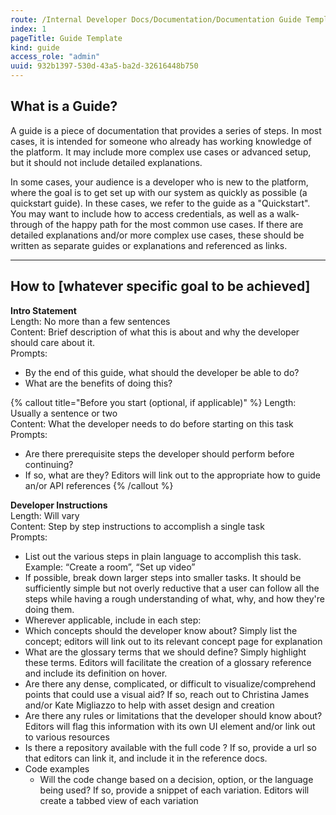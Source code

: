```yaml
---
route: /Internal Developer Docs/Documentation/Documentation Guide Template
index: 1
pageTitle: Guide Template
kind: guide
access_role: "admin"
uuid: 932b1397-530d-43a5-ba2d-32616448b750
---
```


## What is a Guide?

A guide is a piece of documentation that provides a series of steps. In most cases, it is intended for someone who already has working knowledge of the platform.  It may include more complex use cases or advanced setup, but it should not include detailed explanations.

In some cases, your audience is a developer who is new to the platform, where the goal is to get set up with our system as quickly as possible (a quickstart guide). In these cases, we refer to the guide as a "Quickstart". You may want to include how to access credentials, as well as a walk-through of the happy path for the most common use cases. If there are detailed explanations and/or more complex use cases, these should be written as separate guides or explanations and referenced as links.

***********************************************
## How to [whatever specific goal to be achieved]

**Intro Statement**  
Length: No more than a few sentences  
Content: Brief description of what this is about and why the developer should care about it.  
Prompts:
- By the end of this guide, what should the developer be able to do?
- What are the benefits of doing this?

{% callout title="Before you start (optional, if applicable)" %}
  Length: Usually a sentence or two  
  Content: What the developer needs to do before starting on this task  
  Prompts:
  - Are there prerequisite steps the developer should perform before continuing? 
  - If so, what are they? Editors will link out to the appropriate how to guide an/or API references
{% /callout %}

**Developer Instructions**  
Length: Will vary  
Content: Step by step instructions to accomplish a single task  
Prompts:
- List out the various steps in plain language to accomplish this task. Example: “Create a room”, “Set up video”
- If possible, break down larger steps into smaller tasks. It should be sufficiently simple but not overly reductive that a user can follow all the steps while having a rough understanding of what, why, and how they're doing them. 
- Wherever applicable, include in each step:
- Which concepts should the developer know about? Simply list the concept; editors will link out to its relevant concept page for explanation
- What are the glossary terms that we should define? Simply highlight these terms. Editors will facilitate the creation of a glossary reference and include its definition on hover.
- Are there any dense, complicated, or difficult to visualize/comprehend points that could use a visual aid? If so, reach out to Christina James and/or Kate Migliazzo to help with asset design and creation
- Are there any rules or limitations that the developer should know about? Editors will flag this information with its own UI element and/or link out to various resources
- Is there a repository available with the full code ? If so, provide a url so that editors can link it, and include it in the reference docs.
- Code examples
  - Will the code change based on a decision, option, or the language being used? If so, provide a snippet of each variation. Editors will create a tabbed view of each variation
